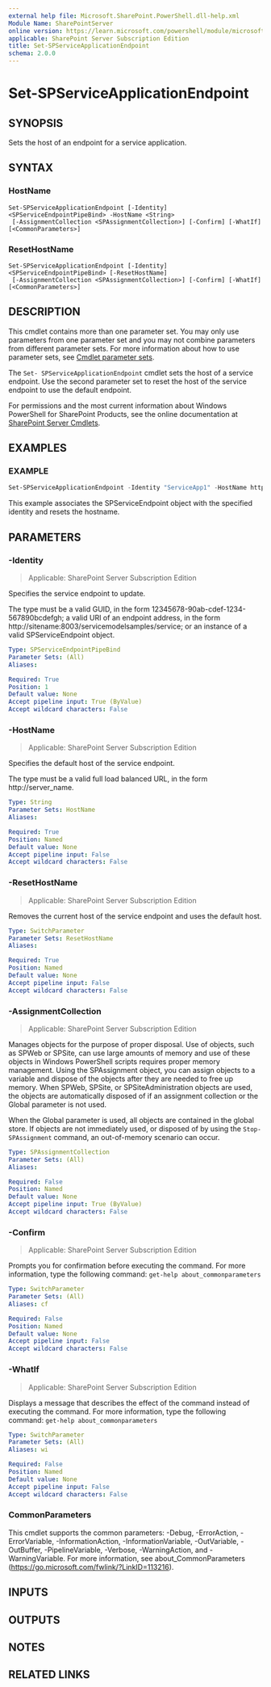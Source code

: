 ```yaml
---
external help file: Microsoft.SharePoint.PowerShell.dll-help.xml
Module Name: SharePointServer
online version: https://learn.microsoft.com/powershell/module/microsoft.sharepoint.powershell/set-spserviceapplicationendpoint
applicable: SharePoint Server Subscription Edition
title: Set-SPServiceApplicationEndpoint
schema: 2.0.0
---
```


# Set-SPServiceApplicationEndpoint

## SYNOPSIS
Sets the host of an endpoint for a service application.

## SYNTAX

### HostName
```
Set-SPServiceApplicationEndpoint [-Identity] <SPServiceEndpointPipeBind> -HostName <String>
 [-AssignmentCollection <SPAssignmentCollection>] [-Confirm] [-WhatIf] [<CommonParameters>]
```

### ResetHostName
```
Set-SPServiceApplicationEndpoint [-Identity] <SPServiceEndpointPipeBind> [-ResetHostName]
 [-AssignmentCollection <SPAssignmentCollection>] [-Confirm] [-WhatIf] [<CommonParameters>]
```

## DESCRIPTION
This cmdlet contains more than one parameter set.
You may only use parameters from one parameter set and you may not combine parameters from different parameter sets.
For more information about how to use parameter sets, see [Cmdlet parameter sets](https://learn.microsoft.com/powershell/scripting/developer/cmdlet/cmdlet-parameter-sets).

The `Set- SPServiceApplicationEndpoint` cmdlet sets the host of a service endpoint.
Use the second parameter set to reset the host of the service endpoint to use the default endpoint.

For permissions and the most current information about Windows PowerShell for SharePoint Products, see the online documentation at [SharePoint Server Cmdlets](https://learn.microsoft.com/powershell/sharepoint/sharepoint-server/sharepoint-server-cmdlets).

## EXAMPLES

### EXAMPLE
```powershell
Set-SPServiceApplicationEndpoint -Identity "ServiceApp1" -HostName http://sitename -ResetHostName $true
```

This example associates the SPServiceEndpoint object with the specified identity and resets the hostname.

## PARAMETERS

### -Identity

> Applicable: SharePoint Server Subscription Edition

Specifies the service endpoint to update.

The type must be a valid GUID, in the form 12345678-90ab-cdef-1234-567890bcdefgh; a valid URI of an endpoint address, in the form http://sitename:8003/servicemodelsamples/service; or an instance of a valid SPServiceEndpoint object.

```yaml
Type: SPServiceEndpointPipeBind
Parameter Sets: (All)
Aliases:

Required: True
Position: 1
Default value: None
Accept pipeline input: True (ByValue)
Accept wildcard characters: False
```

### -HostName

> Applicable: SharePoint Server Subscription Edition

Specifies the default host of the service endpoint.

The type must be a valid full load balanced URL, in the form http://server_name.

```yaml
Type: String
Parameter Sets: HostName
Aliases:

Required: True
Position: Named
Default value: None
Accept pipeline input: False
Accept wildcard characters: False
```

### -ResetHostName

> Applicable: SharePoint Server Subscription Edition

Removes the current host of the service endpoint and uses the default host.

```yaml
Type: SwitchParameter
Parameter Sets: ResetHostName
Aliases:

Required: True
Position: Named
Default value: None
Accept pipeline input: False
Accept wildcard characters: False
```

### -AssignmentCollection

> Applicable: SharePoint Server Subscription Edition

Manages objects for the purpose of proper disposal.
Use of objects, such as SPWeb or SPSite, can use large amounts of memory and use of these objects in Windows PowerShell scripts requires proper memory management.
Using the SPAssignment object, you can assign objects to a variable and dispose of the objects after they are needed to free up memory.
When SPWeb, SPSite, or SPSiteAdministration objects are used, the objects are automatically disposed of if an assignment collection or the Global parameter is not used.

When the Global parameter is used, all objects are contained in the global store.
If objects are not immediately used, or disposed of by using the `Stop-SPAssignment` command, an out-of-memory scenario can occur.

```yaml
Type: SPAssignmentCollection
Parameter Sets: (All)
Aliases:

Required: False
Position: Named
Default value: None
Accept pipeline input: True (ByValue)
Accept wildcard characters: False
```

### -Confirm

> Applicable: SharePoint Server Subscription Edition

Prompts you for confirmation before executing the command.
For more information, type the following command: `get-help about_commonparameters`

```yaml
Type: SwitchParameter
Parameter Sets: (All)
Aliases: cf

Required: False
Position: Named
Default value: None
Accept pipeline input: False
Accept wildcard characters: False
```

### -WhatIf

> Applicable: SharePoint Server Subscription Edition

Displays a message that describes the effect of the command instead of executing the command.
For more information, type the following command: `get-help about_commonparameters`

```yaml
Type: SwitchParameter
Parameter Sets: (All)
Aliases: wi

Required: False
Position: Named
Default value: None
Accept pipeline input: False
Accept wildcard characters: False
```

### CommonParameters
This cmdlet supports the common parameters: -Debug, -ErrorAction, -ErrorVariable, -InformationAction, -InformationVariable, -OutVariable, -OutBuffer, -PipelineVariable, -Verbose, -WarningAction, and -WarningVariable. For more information, see about_CommonParameters (https://go.microsoft.com/fwlink/?LinkID=113216).

## INPUTS

## OUTPUTS

## NOTES

## RELATED LINKS
